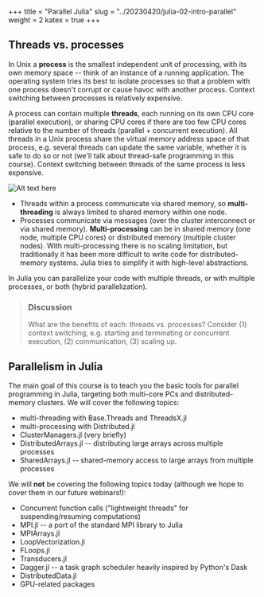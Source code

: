 +++
title = "Parallel Julia"
slug = "../20230420/julia-02-intro-parallel"
weight = 2
katex = true
+++

## Threads vs. processes

In Unix a **process** is the smallest independent unit of processing, with its own memory space -- think of an
instance of a running application. The operating system tries its best to isolate processes so that a problem
with one process doesn't corrupt or cause havoc with another process. Context switching between processes is
relatively expensive.

A process can contain multiple **threads**, each running on its own CPU core (parallel execution), or sharing
CPU cores if there are too few CPU cores relative to the number of threads (parallel + concurrent
execution). All threads in a Unix process share the virtual memory address space of that process, e.g. several
threads can update the same variable, whether it is safe to do so or not (we'll talk about thread-safe
programming in this course). Context switching between threads of the same process is less expensive.

![Alt text here](/img/threads.png "Image copied from
https://www.backblaze.com/blog/whats-the-diff-programs-processes-and-threads")

- Threads within a process communicate via shared memory, so **multi-threading** is always limited to shared
  memory within one node.
- Processes communicate via messages (over the cluster interconnect or via shared
  memory). **Multi-processing** can be in shared memory (one node, multiple CPU cores) or distributed memory
  (multiple cluster nodes). With multi-processing there is no scaling limitation, but traditionally it has
  been more difficult to write code for distributed-memory systems. Julia tries to simplify it with high-level
  abstractions.

In Julia you can parallelize your code with multiple threads, or with multiple processes, or both (hybrid
parallelization).

> ### Discussion
> What are the benefits of each: threads vs. processes? Consider (1) context switching, e.g. starting and
> terminating or concurrent execution, (2) communication, (3) scaling up.

## Parallelism in Julia

The main goal of this course is to teach you the basic tools for parallel programming in Julia, targeting both
multi-core PCs and distributed-memory clusters. We will cover the following topics:

- multi-threading with Base.Threads and ThreadsX.jl
- multi-processing with Distributed.jl
- ClusterManagers.jl (very briefly)
- DistributedArrays.jl -- distributing large arrays across multiple processes
- SharedArrays.jl -- shared-memory access to large arrays from multiple processes

We will **not** be covering the following topics today (although we hope to cover them in our future webinars!):

- Concurrent function calls ("lightweight threads" for suspending/resuming computations)
- MPI.jl -- a port of the standard MPI library to Julia
- MPIArrays.jl
- LoopVectorization.jl
- FLoops.jl
- Transducers.jl
- Dagger.jl -- a task graph scheduler heavily inspired by Python's Dask
- DistributedData.jl
- GPU-related packages
